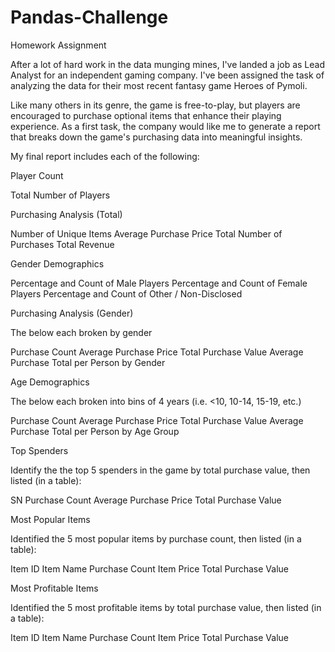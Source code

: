 # Pandas-Challenge
Homework Assignment

After a lot of hard work in the data munging mines, I've landed a job as Lead Analyst for an independent gaming company. I've been assigned the task of analyzing the data for their most recent fantasy game Heroes of Pymoli.

Like many others in its genre, the game is free-to-play, but players are encouraged to purchase optional items that enhance their playing experience. As a first task, the company would like me to generate a report that breaks down the game's purchasing data into meaningful insights.

My final report includes each of the following:

Player Count

Total Number of Players


Purchasing Analysis (Total)

Number of Unique Items
Average Purchase Price
Total Number of Purchases
Total Revenue


Gender Demographics

Percentage and Count of Male Players
Percentage and Count of Female Players
Percentage and Count of Other / Non-Disclosed


Purchasing Analysis (Gender)

The below each broken by gender

Purchase Count
Average Purchase Price
Total Purchase Value
Average Purchase Total per Person by Gender


Age Demographics

The below each broken into bins of 4 years (i.e. <10, 10-14, 15-19, etc.)

Purchase Count
Average Purchase Price
Total Purchase Value
Average Purchase Total per Person by Age Group


Top Spenders

Identify the the top 5 spenders in the game by total purchase value, then listed (in a table):

SN
Purchase Count
Average Purchase Price
Total Purchase Value


Most Popular Items

Identified the 5 most popular items by purchase count, then listed (in a table):

Item ID
Item Name
Purchase Count
Item Price
Total Purchase Value


Most Profitable Items

Identified the 5 most profitable items by total purchase value, then listed (in a table):

Item ID
Item Name
Purchase Count
Item Price
Total Purchase Value
